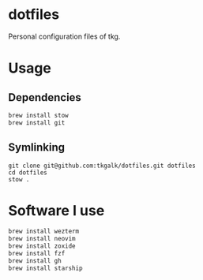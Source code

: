 # dotfiles
Personal configuration files of tkg.

# Usage
## Dependencies
```zsh
brew install stow
brew install git
```

## Symlinking
```
git clone git@github.com:tkgalk/dotfiles.git dotfiles
cd dotfiles
stow .
```

# Software I use
```zsh
brew install wezterm
brew install neovim
brew install zoxide
brew install fzf
brew install gh
brew install starship
```
